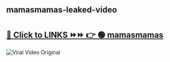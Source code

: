 
 ## mamasmamas-leaked-video 

# <h2><a href="https://clipsfans.com/mamasmamas&ref=git">🔗 Click to LINKS ⏩⏩ 👉 🟢 mamasmamas </a></h2>

<a href="https://clipsfans.com/mamasmamas&ref=git" rel="nofollow" data-target="animated-image.originalLink"><img src="https://i.ibb.co.com/xMMVF88/686577567.gif" alt="Viral Video Original" style="max-width: 100%; display: inline-block;" data-target="animated-image.originalImage"></a>
